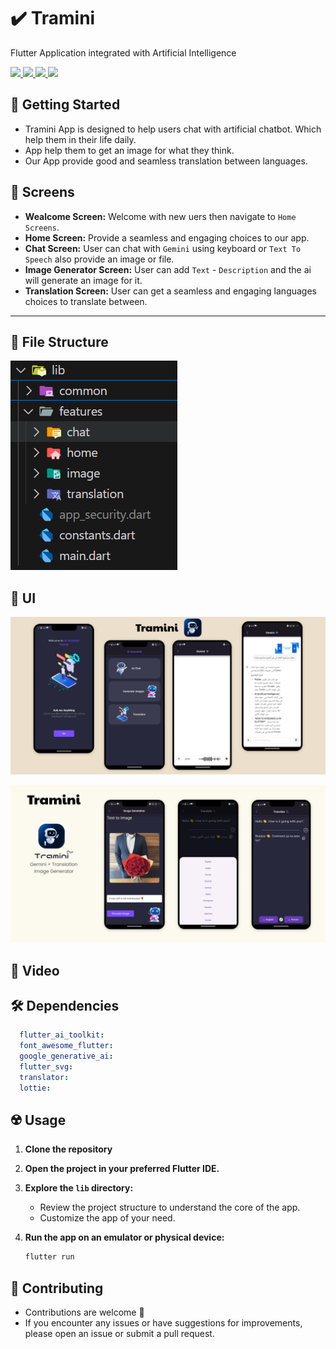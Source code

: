 # ✔️ Tramini

Flutter Application integrated with Artificial Intelligence

<div align="start">
    <a href="https://www.facebook.com/abdelmenam.adel.10" target="_blank">
        <img src="https://img.shields.io/badge/FaceBook-0077B5?style=for-the-badge&logo=Facebook&logoColor=white" target="_blank" />
    </a>
      <a href="https://www.linkedin.com/in/abdelmenam-adel-175b35265/" target="_blank">
        <img src="https://img.shields.io/badge/LinkedIn-0077B5?style=for-the-badge&logo=linkedin&logoColor=white" target="_blank" />
    </a>
  <a href="mailto:abdelmoneim.adel5@gmail.com">
    <img src="https://img.shields.io/badge/Gmail-333333?style=for-the-badge&logo=gmail&logoColor=red" />
  </a>
    <a href="https://www.youtube.com/@abdelmenamadel5373">
    <img src="https://img.shields.io/badge/Youtube-red?style=for-the-badge&logo=youtube&logoColor=white" />
  </a>
</div>

## 🚀 Getting Started

- Tramini App is designed to help users chat with artificial chatbot. Which help them in their life daily.
- App help them to get an image for what they think.
- Our App provide good and seamless translation between languages.

## 🤳 Screens

- **Wealcome Screen:** Welcome with new uers then navigate to `Home Screens`. 
- **Home Screen:** Provide a seamless and engaging choices to our app.
- **Chat Screen:** User can chat with `Gemini` using keyboard or `Text To Speech` also provide an image or file.
- **Image Generator Screen:** User can add `Text` - `Description` and the ai will generate an image for it.
- **Translation Screen:** User can get a seamless and engaging languages choices to translate between.

<hr>

## 📁 File Structure

![image](https://raw.githubusercontent.com/AbdelmenamAdel/Tramini/refs/heads/master/assets/images/structure.png)

## 📱 UI

![2](https://raw.githubusercontent.com/AbdelmenamAdel/Tramini/refs/heads/master/assets/images/Tramini%201.png)

![3](https://raw.githubusercontent.com/AbdelmenamAdel/Tramini/refs/heads/master/assets/images/Tramini%202.png)


## 🎥 Video


## 🛠 Dependencies

```pubspec.yaml
  flutter_ai_toolkit: 
  font_awesome_flutter: 
  google_generative_ai: 
  flutter_svg: 
  translator: 
  lottie:  
```

## ☢️ Usage

1. **Clone the repository**

2. **Open the project in your preferred Flutter IDE.**

3. **Explore the `lib` directory:**

    - Review the project structure to understand the core of the app.
    - Customize the app of your need.

4. **Run the app on an emulator or physical device:**

    ```bash
    flutter run
    ```

## 🚨 Contributing

- Contributions are welcome 💜
- If you encounter any issues or have suggestions for improvements, please open an issue or submit a pull request.

